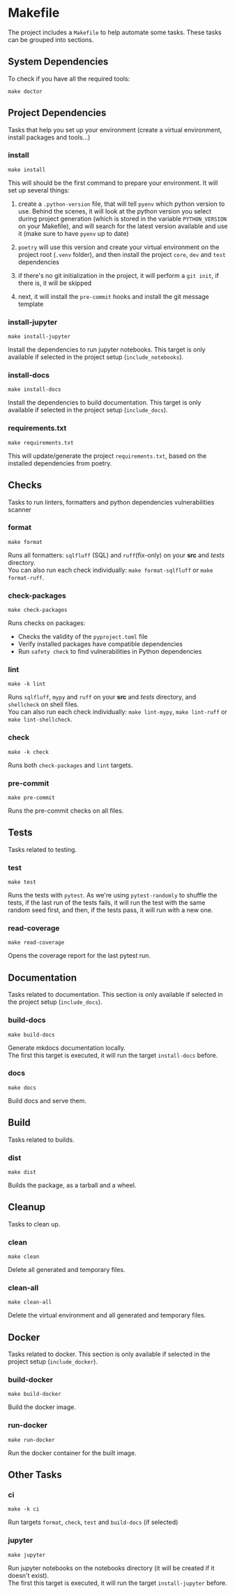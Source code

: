 # Makefile

The project includes a `Makefile` to help automate some tasks. These tasks can be grouped into sections.


## System Dependencies

To check if you have all the required tools:

```make
make doctor
```


## Project Dependencies

Tasks that help you set up your environment (create a virtual environment, install packages and tools...)

### install

```make
make install
```

This will should be the first command to prepare your environment. It will set up several things:

1. create a `.python-version` file, that will tell `pyenv` which python version to use. Behind the scenes, it will look
at the python version you select during project generation (which is stored in the variable `PYTHON_VERSION` on your
Makefile), and will search for the latest version available and use it (make sure to have `pyenv` up to date)

2. `poetry` will use this version and create your virtual environment on the project root (`.venv` folder), and then
install the project `core`, `dev` and `test` dependencies

3. if there's no git initialization in the project, it will perform a `git init`, if there is, it will be skipped

4. next, it will install the `pre-commit` hooks and install the git message template

### install-jupyter

```make
make install-jupyter
```

Install the dependencies to run jupyter notebooks. This target is only available if selected in the project setup
(`include_notebooks`).

### install-docs

```make
make install-docs
```

Install the dependencies to build documentation. This target is only available if selected in the project setup
(`include_docs`).

### requirements.txt

```make
make requirements.txt
```

This will update/generate the project `requirements.txt`, based on the installed dependencies from poetry.


## Checks

Tasks to run linters, formatters and python dependencies vulnerabilities scanner

### format

```make
make format
```

Runs all formatters: `sqlfluff` (SQL) and `ruff`(fix-only) on your **src** and *tests* directory.  
You can also run each check individually: `make format-sqlfluff` or `make format-ruff`.


### check-packages

```make
make check-packages
```

Runs checks on packages:
- Checks the validity of the `pyproject.toml` file
- Verify installed packages have compatible dependencies
- Run `safety check` to find vulnerabilities in Python dependencies

### lint

```make
make -k lint
```

Runs `sqlfluff`, `mypy` and `ruff` on your **src** and *tests* directory, and `shellcheck` on shell files.  
You can also run each check individually: `make lint-mypy`, `make lint-ruff` or `make lint-shellcheck`.

### check

```make
make -k check
```

Runs both `check-packages` and `lint` targets.

### pre-commit

```make
make pre-commit
```

Runs the pre-commit checks on all files.


## Tests

Tasks related to testing.

### test

```make
make test
```

Runs the tests with `pytest`. As we're using `pytest-randomly` to shuffle the tests, if the last run of the tests fails,
it will run the test with the same random seed first, and then, if the tests pass, it will run with a new one.

### read-coverage

```make
make read-coverage
```

Opens the coverage report for the last pytest run.


## Documentation

Tasks related to documentation. This section is only available if selected in the project setup (`include_docs`).

### build-docs

```make
make build-docs
```

Generate mkdocs documentation locally.  
The first this target is executed, it will run the target `install-docs` before.

### docs

```make
make docs
```

Build docs and serve them.


## Build

Tasks related to builds.

### dist

```make
make dist
```

Builds the package, as a tarball and a wheel.


## Cleanup

Tasks to clean up.

### clean

```make
make clean
```

Delete all generated and temporary files.

### clean-all

```make
make clean-all
```

Delete the virtual environment and all generated and temporary files.


## Docker

Tasks related to docker. This section is only available if selected in the project setup (`include_docker`).

### build-docker

```make
make build-docker
```

Build the docker image.

### run-docker

```make
make run-docker
```

Run the docker container for the built image.


## Other Tasks

### ci

```make
make -k ci
```

Run targets `format`, `check`, `test` and `build-docs` (if selected)

### jupyter

```make
make jupyter
```

Run jupyter notebooks on the notebooks directory (it will be created if it doesn't exist).  
The first this target is executed, it will run the target `install-jupyter` before.
